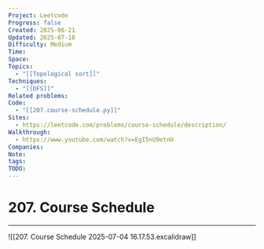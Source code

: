 ```yaml
---
Project: Leetcode
Progress: false
Created: 2025-06-21
Updated: 2025-07-18
Difficulty: Medium
Time: 
Space: 
Topics:
  - "[[Topological sort]]"
Techniques:
  - "[[DFS]]"
Related problems: 
Code:
  - "[[207.course-schedule.py]]"
Sites:
  - https://leetcode.com/problems/course-schedule/description/
Walkthrough:
  - https://www.youtube.com/watch?v=EgI5nU9etnU
Companies: 
Note: 
tags: 
TODO: 
---
```

# 207. Course Schedule
---
![[207. Course Schedule 2025-07-04 16.17.53.excalidraw]]